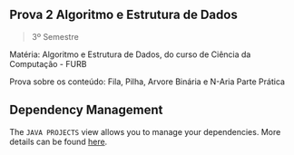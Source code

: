 ## Prova 2 Algoritmo e Estrutura de Dados

> 3º Semestre 

Matéria: Algoritmo e Estrutura de Dados, do curso de Ciência da Computação - FURB

Prova sobre os conteúdo: Fila, Pilha, Arvore Binária e N-Aria
Parte Prática

## Dependency Management

The `JAVA PROJECTS` view allows you to manage your dependencies. More details can be found [here](https://github.com/microsoft/vscode-java-dependency#manage-dependencies).

